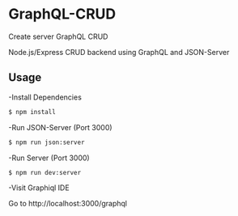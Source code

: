 # GraphQL-CRUD
Create server GraphQL CRUD


Node.js/Express CRUD backend using GraphQL and JSON-Server

## Usage

-Install Dependencies

```bash
$ npm install
```

-Run JSON-Server (Port 3000)

```bash
$ npm run json:server
```

-Run Server (Port 3000)

```bash
$ npm run dev:server
```

-Visit Graphiql IDE

Go to http://localhost:3000/graphql
